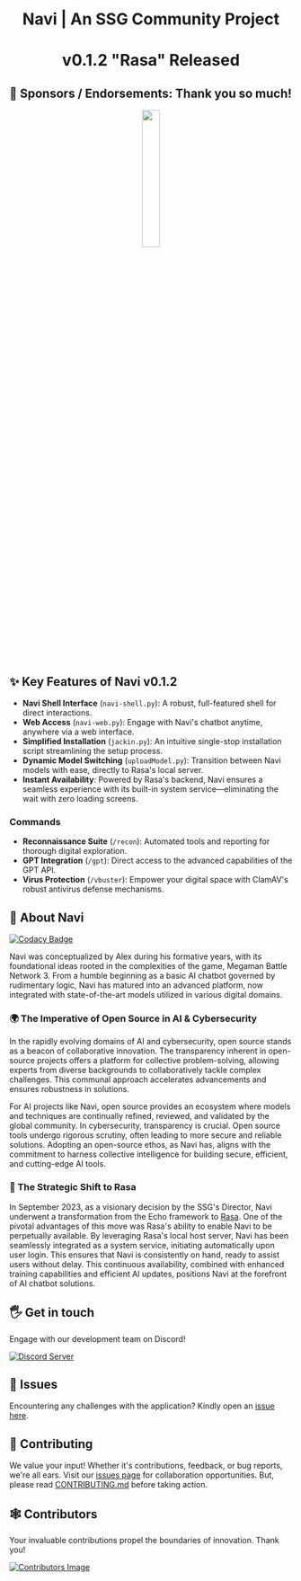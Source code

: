 <div align="center">
  <h1> Navi | An SSG Community Project</h1>
  <h1>v0.1.2 "Rasa" Released</h1>
</div>

## 🤝 Sponsors / Endorsements: Thank you so much!

<div align="center">
<img src= https://github.com/SSGOrg/Navi/assets/89718570/5596418e-3fa3-4528-8a07-d00aeece1590 height=25% width=25%>
</div>

## ✨ **Key Features of Navi v0.1.2**

- **Navi Shell Interface** (`navi-shell.py`): A robust, full-featured shell for direct interactions.
- **Web Access** (`navi-web.py`): Engage with Navi's chatbot anytime, anywhere via a web interface.
- **Simplified Installation** (`jackin.py`): An intuitive single-stop installation script streamlining the setup process.
- **Dynamic Model Switching** (`uploadModel.py`): Transition between Navi models with ease, directly to Rasa's local server.
- **Instant Availability**: Powered by Rasa's backend, Navi ensures a seamless experience with its built-in system service—eliminating the wait with zero loading screens.

### **Commands**

- **Reconnaissance Suite** (`/recon`): Automated tools and reporting for thorough digital exploration.
- **GPT Integration** (`/gpt`): Direct access to the advanced capabilities of the GPT API.
- **Virus Protection** (`/vbuster`): Empower your digital space with ClamAV's robust antivirus defense mechanisms.

## 🚀 About Navi 
[![Codacy Badge](https://app.codacy.com/project/badge/Grade/63a04af9b14f41179b567637c4ab77a6)](https://app.codacy.com/gh/SSGorg/Navi/dashboard?utm_source=gh&utm_medium=referral&utm_content=&utm_campaign=Badge_grade)

Navi was conceptualized by Alex during his formative years, with its foundational ideas rooted in the complexities of the game, Megaman Battle Network 3. From a humble beginning as a basic AI chatbot governed by rudimentary logic, Navi has matured into an advanced platform, now integrated with state-of-the-art models utilized in various digital domains.  

### 🌍 The Imperative of Open Source in AI & Cybersecurity

In the rapidly evolving domains of AI and cybersecurity, open source stands as a beacon of collaborative innovation. The transparency inherent in open-source projects offers a platform for collective problem-solving, allowing experts from diverse backgrounds to collaboratively tackle complex challenges. This communal approach accelerates advancements and ensures robustness in solutions.

For AI projects like Navi, open source provides an ecosystem where models and techniques are continually refined, reviewed, and validated by the global community. In cybersecurity, transparency is crucial. Open source tools undergo rigorous scrutiny, often leading to more secure and reliable solutions. Adopting an open-source ethos, as Navi has, aligns with the commitment to harness collective intelligence for building secure, efficient, and cutting-edge AI tools.


### 🤖 The Strategic Shift to Rasa

In September 2023, as a visionary decision by the SSG's Director, Navi underwent a transformation from the Echo framework to [Rasa](https://rasa.com/). One of the pivotal advantages of this move was Rasa's ability to enable Navi to be perpetually available. By leveraging Rasa's local host server, Navi has been seamlessly integrated as a system service, initiating automatically upon user login. This ensures that Navi is consistently on hand, ready to assist users without delay. This continuous availability, combined with enhanced training capabilities and efficient AI updates, positions Navi at the forefront of AI chatbot solutions.

## 🖐️ Get in touch

Engage with our development team on Discord!

[![Discord Server](https://discordapp.com/api/guilds/879757204620726362/widget.png?style=banner3)](https://discord.gg/ecrBC9wnma)

## 🔧 Issues

Encountering any challenges with the application? Kindly open an [issue here](https://github.com/SSGorg/Navi/issues).

## 🤝 Contributing

We value your input! Whether it's contributions, feedback, or bug reports, we're all ears. Visit our [issues page](https://github.com/SSGorg/Navi/issues) for collaboration opportunities. But, please read [CONTRIBUTING.md](./CONTRIBUTING.md) before taking action.

## 🕸 Contributors

Your invaluable contributions propel the boundaries of innovation. Thank you!

[![Contributors Image](https://contrib.rocks/image?repo=SSGorg/Navi)](https://github.com/SSGOrg/Navi/graphs/contributors)

